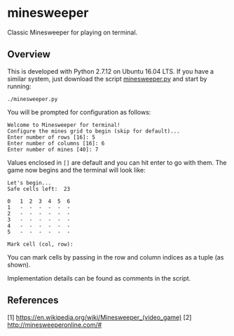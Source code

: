 # minesweeper
Classic Minesweeper for playing on terminal.

## Overview
This is developed with Python 2.7.12 on Ubuntu 16.04 LTS. If you have a similar system, just download the script [minesweeper.py](minesweeper.py) and start by running:

`./minesweeper.py`

You will be prompted for configuration as follows:
```
Welcome to Minesweeper for terminal!
Configure the mines grid to begin (skip for default)...
Enter number of rows [16]: 5
Enter number of columns [16]: 6
Enter number of mines [40]: 7
```
Values enclosed in `[]` are default and you can hit enter to go with them.
The game now begins and the terminal will look like:
```
Let's begin...
Safe cells left:  23

0   1  2  3  4  5  6
1   -  -  -  -  -  -
2   -  -  -  -  -  -
3   -  -  -  -  -  -
4   -  -  -  -  -  -
5   -  -  -  -  -  -

Mark cell (col, row):
```
You can mark cells by passing in the row and column indices as a tuple (as shown).

Implementation details can be found as comments in the script.

## References
[1] https://en.wikipedia.org/wiki/Minesweeper_(video_game)
[2] http://minesweeperonline.com/#
